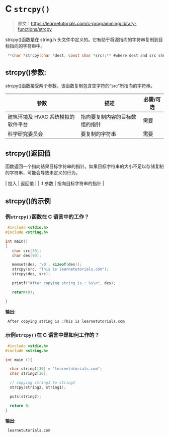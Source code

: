 # C `strcpy()`

> 原文：<https://learnetutorials.com/c-programming/library-functions/strcpy>

strcpy()函数是在 string.h 头文件中定义的。它有助于将源指向的字符串复制到目标指向的字符串中。

```c
 **char *strcpy(char *dest, const char *src);** #where dest and src should be strings 

```

## strcpy()参数:

strcpy()函数接受两个参数。该函数复制包含空字符的“src”所指向的字符串。

| 参数 | 描述 | 必需/可选 |
| --- | --- | --- |
| 建筑环境及 HVAC 系统模拟的软件平台 | 指向要复制内容的目标数组的指针 | 需要 |
| 科学研究委员会 | 要复制的字符串 | 需要 |

## strcpy()返回值

函数返回一个指向结果目标字符串的指针。如果目标字符串的大小不足以存储复制的字符串，可能会导致未定义的行为。

| 投入 | 返回值 |
| if 参数 | 指向目标字符串的指针 |

## strcpy()的示例

### 例`strcpy()`函数在 C 语言中的工作？

```c
 #include <stdio.h>
#include <string.h>

int main()
{
   char src[30];
   char des[90];

   memset(des, '\0', sizeof(des));
   strcpy(src, "This is learnetutorials.com");
   strcpy(des, src);

   printf("After copying string is : %s\n", des);

   return(0);

} 

```

**输出:**

```c
 After copying string is :This is learnetutorials.com 
```

### 示例`strcpy()`在 C 语言中是如何工作的？

```c
 #include <stdio.h>
#include <string.h>

int main (){

  char string1[30] = "learnetutorials.com";
  char string2[30];

  // copying string1 to string2
  strcpy(string2, string1);

  puts(string2); 

  return 0;
} 

```

**输出:**

```c
 learnetutorials.com 
```